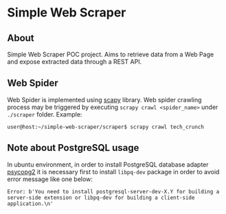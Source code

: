 # Simple Web Scraper

## About

Simple Web Scraper POC project. Aims to retrieve data from a Web Page and expose extracted data through a REST API.

## Web Spider

Web Spider is implemented using [scapy](https://github.com/scrapy/scrapy) library. Web spider crawling process may be triggered by executing `scrapy crawl <spider_name>` under `./scraper` folder. Example:

    user@host:~/simple-web-scraper/scraper$ scrapy crawl tech_crunch

## Note about PostgreSQL usage

In ubuntu environment, in order to install PostgreSQL database adapter [psycopg2](https://pypi.python.org/pypi/psycopg2) it is necessary first to install `libpq-dev` package in order to avoid error message like one below:

    Error: b'You need to install postgresql-server-dev-X.Y for building a server-side extension or libpq-dev for building a client-side application.\n'
